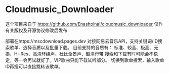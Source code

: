 # Cloudmusic_Downloader
这个项目来自于 https://github.com/Enashpinal/cloudmusic_downloader
仅作有关版权及开源协议修改后发布

部署在https://mscdownload.pages.dev
对接网易云音乐API，支持关键词/ID搜索歌单、选择音质以及批量下载。
目前支持的音质有： 标准、较高、极高、无损、Hi-Res、高清环绕声、杜比全景声、超清母带
搜索和下载有时可能会不稳定，等一会再试就好了。VIP歌曲只能下载试听部分。 切换到歌单搜索，输入歌单ID再搜可以直接跳转该歌单。
